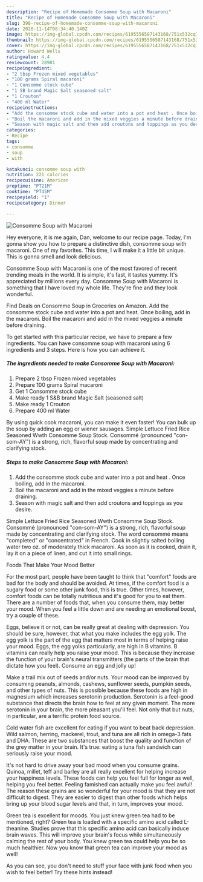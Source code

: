 ```yaml
---
description: "Recipe of Homemade Consomme Soup with Macaroni"
title: "Recipe of Homemade Consomme Soup with Macaroni"
slug: 398-recipe-of-homemade-consomme-soup-with-macaroni
date: 2020-11-14T08:34:40.140Z
image: https://img-global.cpcdn.com/recipes/6195556587143168/751x532cq70/consomme-soup-with-macaroni-recipe-main-photo.jpg
thumbnail: https://img-global.cpcdn.com/recipes/6195556587143168/751x532cq70/consomme-soup-with-macaroni-recipe-main-photo.jpg
cover: https://img-global.cpcdn.com/recipes/6195556587143168/751x532cq70/consomme-soup-with-macaroni-recipe-main-photo.jpg
author: Howard Wells
ratingvalue: 4.4
reviewcount: 28981
recipeingredient:
- "2 tbsp Frozen mixed vegetables"
- "100 grams Spiral macaroni"
- "1 Consomme stock cube"
- "1 SB brand Magic Salt seasoned salt"
- "1 Crouton"
- "400 ml Water"
recipeinstructions:
- "Add the consomme stock cube and water into a pot and heat . Once boiling, add in the macaroni."
- "Boil the macaroni and add in the mixed veggies a minute before draining."
- "Season with magic salt and then add croutons and toppings as you desire."
categories:
- Recipe
tags:
- consomme
- soup
- with

katakunci: consomme soup with 
nutrition: 221 calories
recipecuisine: American
preptime: "PT21M"
cooktime: "PT45M"
recipeyield: "1"
recipecategory: Dinner

---
```



![Consomme Soup with Macaroni](https://img-global.cpcdn.com/recipes/6195556587143168/751x532cq70/consomme-soup-with-macaroni-recipe-main-photo.jpg)

Hey everyone, it is me again, Dan, welcome to our recipe page. Today, I'm gonna show you how to prepare a distinctive dish, consomme soup with macaroni. One of my favorites. This time, I will make it a little bit unique. This is gonna smell and look delicious.

Consomme Soup with Macaroni is one of the most favored of recent trending meals in the world. It is simple, it's fast, it tastes yummy. It's appreciated by millions every day. Consomme Soup with Macaroni is something that I have loved my whole life. They're fine and they look wonderful.

Find Deals on Consomme Soup in Groceries on Amazon. Add the consomme stock cube and water into a pot and heat. Once boiling, add in the macaroni. Boil the macaroni and add in the mixed veggies a minute before draining.


To get started with this particular recipe, we have to prepare a few ingredients. You can have consomme soup with macaroni using 6 ingredients and 3 steps. Here is how you can achieve it.

<!--inarticleads1-->

##### The ingredients needed to make Consomme Soup with Macaroni:

1. Prepare 2 tbsp Frozen mixed vegetables
1. Prepare 100 grams Spiral macaroni
1. Get 1 Consomme stock cube
1. Make ready 1 S&amp;B brand Magic Salt (seasoned salt)
1. Make ready 1 Crouton
1. Prepare 400 ml Water


By using quick cook macaroni, you can make it even faster! You can bulk up the soup by adding an egg or wiener sausages. Simple Lettuce Fried Rice Seasoned Wwth Consomme Soup Stock. Consommé (pronounced &#34;con-som-AY&#34;) is a strong, rich, flavorful soup made by concentrating and clarifying stock. 

<!--inarticleads2-->

##### Steps to make Consomme Soup with Macaroni:

1. Add the consomme stock cube and water into a pot and heat . Once boiling, add in the macaroni.
1. Boil the macaroni and add in the mixed veggies a minute before draining.
1. Season with magic salt and then add croutons and toppings as you desire.


Simple Lettuce Fried Rice Seasoned Wwth Consomme Soup Stock. Consommé (pronounced &#34;con-som-AY&#34;) is a strong, rich, flavorful soup made by concentrating and clarifying stock. The word consommé means &#34;completed&#34; or &#34;concentrated&#34; in French. Cook in slightly salted boiling water two oz. of moderately thick macaroni. As soon as it is cooked, drain it, lay it on a piece of linen, and cut it into small rings. 

Foods That Make Your Mood Better


For the most part, people have been taught to think that "comfort" foods are bad for the body and should be avoided. At times, if the comfort food is a sugary food or some other junk food, this is true. Other times, however, comfort foods can be totally nutritious and it's good for you to eat them. There are a number of foods that, when you consume them, may better your mood. When you feel a little down and are needing an emotional boost, try a couple of these.

Eggs, believe it or not, can be really great at dealing with depression. You should be sure, however, that what you make includes the egg yolk. The egg yolk is the part of the egg that matters most in terms of helping raise your mood. Eggs, the egg yolks particularly, are high in B vitamins. B vitamins can really help you raise your mood. This is because they increase the function of your brain's neural transmitters (the parts of the brain that dictate how you feel). Consume an egg and jolly up!

Make a trail mix out of seeds and/or nuts. Your mood can be improved by consuming peanuts, almonds, cashews, sunflower seeds, pumpkin seeds, and other types of nuts. This is possible because these foods are high in magnesium which increases serotonin production. Serotonin is a feel-good substance that directs the brain how to feel at any given moment. The more serotonin in your brain, the more pleasant you'll feel. Not only that but nuts, in particular, are a terrific protein food source.

Cold water fish are excellent for eating if you want to beat back depression. Wild salmon, herring, mackerel, trout, and tuna are all rich in omega-3 fats and DHA. These are two substances that boost the quality and function of the grey matter in your brain. It's true: eating a tuna fish sandwich can seriously raise your mood. 

It's not hard to drive away your bad mood when you consume grains. Quinoa, millet, teff and barley are all really excellent for helping increase your happiness levels. These foods can help you feel full for longer as well, helping you feel better. Feeling famished can actually make you feel awful! The reason these grains are so wonderful for your mood is that they are not difficult to digest. They are easier to digest than other foods which helps bring up your blood sugar levels and that, in turn, improves your mood.

Green tea is excellent for moods. You just knew green tea had to be mentioned, right? Green tea is loaded with a specific amino acid called L-theanine. Studies prove that this specific amino acid can basically induce brain waves. This will improve your brain's focus while simultaneously calming the rest of your body. You knew green tea could help you be so much healthier. Now you know that green tea can improve your mood as well!

As you can see, you don't need to stuff your face with junk food when you wish to feel better! Try  these hints  instead!

